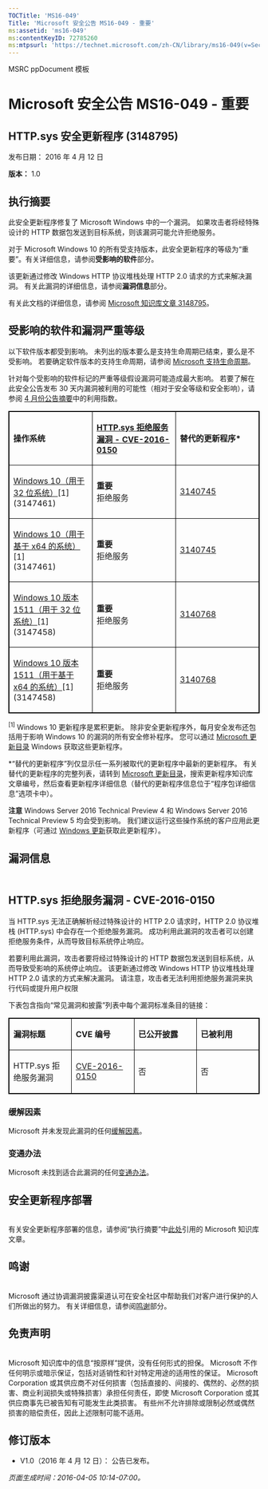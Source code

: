 ```yaml
---
TOCTitle: 'MS16-049'
Title: 'Microsoft 安全公告 MS16-049 - 重要'
ms:assetid: 'ms16-049'
ms:contentKeyID: 72785260
ms:mtpsurl: 'https://technet.microsoft.com/zh-CN/library/ms16-049(v=Security.10)'
---
```


MSRC ppDocument 模板

Microsoft 安全公告 MS16-049 - 重要
==================================

HTTP.sys 安全更新程序 (3148795)
-------------------------------

发布日期： 2016 年 4 月 12 日

**版本：** 1.0

执行摘要
--------

此安全更新程序修复了 Microsoft Windows 中的一个漏洞。 如果攻击者将经特殊设计的 HTTP 数据包发送到目标系统，则该漏洞可能允许拒绝服务。

对于 Microsoft Windows 10 的所有受支持版本，此安全更新程序的等级为“重要”。有关详细信息，请参阅**受影响的软件**部分。

该更新通过修改 Windows HTTP 协议堆栈处理 HTTP 2.0 请求的方式来解决漏洞。 有关此漏洞的详细信息，请参阅**漏洞信息**部分。

有关此文档的详细信息，请参阅 [Microsoft 知识库文章 3148795](https://support.microsoft.com/zh-cn/kb/3148795)。

受影响的软件和漏洞严重等级
--------------------------

以下软件版本都受到影响。 未列出的版本要么是支持生命周期已结束，要么是不受影响。 若要确定软件版本的支持生命周期，请参阅 [Microsoft 支持生命周期](https://support.microsoft.com/zh-cn/lifecycle)。

针对每个受影响的软件标记的严重等级假设漏洞可能造成最大影响。 若要了解在此安全公告发布 30 天内漏洞被利用的可能性（相对于安全等级和安全影响），请参阅 [4 月份公告摘要](https://technet.microsoft.com/zh-cn/library/security/ms16-apr)中的利用指数。

<p> </p>
<table style="border:1px solid black;">
<colgroup>
<col width="33%" />
<col width="33%" />
<col width="33%" />
</colgroup>
<tbody>
<tr class="odd">
<td style="border:1px solid black;"><p><strong>操作系统</strong></p></td>
<td style="border:1px solid black;"><p><a href="http://www.cve.mitre.org/cgi-bin/cvename.cgi?name=cve-2016-0150"><strong>HTTP.sys 拒绝服务漏洞 - CVE-2016-0150</strong></a></p></td>
<td style="border:1px solid black;"><p><strong>替代的更新程序*</strong></p></td>
</tr>  
<tr class="even">
<td style="border:1px solid black;"><p><a href="https://support.microsoft.com/zh-cn/kb/3147461">Windows 10（用于 32 位系统）</a>[1]<br />
(3147461)</p></td>
<td style="border:1px solid black;"><p><strong>重要</strong><br />
拒绝服务</p></td>
<td style="border:1px solid black;"><p><a href="https://support.microsoft.com/zh-cn/kb/3140745">3140745</a></p></td>
</tr>  
<tr class="odd">
<td style="border:1px solid black;"><p><a href="https://support.microsoft.com/zh-cn/kb/3147461">Windows 10（用于基于 x64 的系统）</a>[1]<br />
(3147461)</p></td>
<td style="border:1px solid black;"><p><strong>重要</strong><br />
拒绝服务</p></td>
<td style="border:1px solid black;"><p><a href="https://support.microsoft.com/zh-cn/kb/3140745">3140745</a></p></td>
</tr>  
<tr class="even">
<td style="border:1px solid black;"><p><a href="https://support.microsoft.com/zh-cn/kb/3147458">Windows 10 版本 1511（用于 32 位系统）</a>[1]<br />
(3147458)</p></td>
<td style="border:1px solid black;"><p><strong>重要</strong><br />
拒绝服务</p></td>
<td style="border:1px solid black;"><p><a href="https://support.microsoft.com/zh-cn/kb/3140768">3140768</a></p></td>
</tr>  
<tr class="odd">
<td style="border:1px solid black;"><p><a href="https://support.microsoft.com/zh-cn/kb/3147458">Windows 10 版本 1511（用于基于 x64 的系统）</a>[1]<br />
(3147458)</p></td>
<td style="border:1px solid black;"><p><strong>重要</strong><br />
拒绝服务</p></td>
<td style="border:1px solid black;"><p><a href="https://support.microsoft.com/zh-cn/kb/3140768">3140768</a></p></td>
</tr>  
</tbody>  
</table>
  
<sup>[1]</sup> Windows 10 更新程序是累积更新。 除非安全更新程序外，每月安全发布还包括用于影响 Windows 10 的漏洞的所有安全修补程序。 您可以通过 [Microsoft 更新目录](http://catalog.update.microsoft.com/v7/site/home.aspx) Windows 获取这些更新程序。
  
\*“替代的更新程序”列仅显示任一系列被取代的更新程序中最新的更新程序。 有关替代的更新程序的完整列表，请转到 [Microsoft 更新目录](http://catalog.update.microsoft.com/v7/site/home.aspx)，搜索更新程序知识库文章编号，然后查看更新程序详细信息（替代的更新程序信息位于“程序包详细信息”选项卡中）。
  
**注意** Windows Server 2016 Technical Preview 4 和 Windows Server 2016 Technical Preview 5 均会受到影响。 我们建议运行这些操作系统的客户应用此更新程序（可通过 [Windows 更新](http://update.microsoft.com/microsoftupdate/v6/vistadefault.aspx?ln=zh-cn)获取此更新程序）。
  
漏洞信息  
--------
  
<span id="sectionToggle2"></span>  
HTTP.sys 拒绝服务漏洞 - CVE-2016-0150  
-------------------------------------
  
当 HTTP.sys 无法正确解析经过特殊设计的 HTTP 2.0 请求时，HTTP 2.0 协议堆栈 (HTTP.sys) 中会存在一个拒绝服务漏洞。 成功利用此漏洞的攻击者可以创建拒绝服务条件，从而导致目标系统停止响应。
  
若要利用此漏洞，攻击者要将经过特殊设计的 HTTP 数据包发送到目标系统，从而导致受影响的系统停止响应。 该更新通过修改 Windows HTTP 协议堆栈处理 HTTP 2.0 请求的方式来解决漏洞。 请注意，攻击者无法利用拒绝服务漏洞来执行代码或提升用户权限
  
下表包含指向“常见漏洞和披露”列表中每个漏洞标准条目的链接：

<p> </p>
<table style="border:1px solid black;">  
<colgroup>  
<col width="25%" />  
<col width="25%" />  
<col width="25%" />  
<col width="25%" />  
</colgroup>  
<tbody>  
<tr class="odd">
<td style="border:1px solid black;"><p><strong>漏洞标题</strong></p></td>
<td style="border:1px solid black;"><p><strong>CVE 编号</strong></p></td>
<td style="border:1px solid black;"><p><strong>已公开披露</strong></p></td>
<td style="border:1px solid black;"><p><strong>已被利用</strong></p></td>
</tr>  
<tr class="even">
<td style="border:1px solid black;"><p>HTTP.sys 拒绝服务漏洞</p></td>
<td style="border:1px solid black;"><p><a href="http://www.cve.mitre.org/cgi-bin/cvename.cgi?name=cve-2016-0150">CVE-2016-0150</a></p></td>
<td style="border:1px solid black;"><p>否</p></td>
<td style="border:1px solid black;"><p>否</p></td>
</tr>  
</tbody>  
</table>
  
### 缓解因素
  
Microsoft 并未发现此漏洞的任何[缓解因素](https://technet.microsoft.com/zh-cn/library/security/dn848375.aspx)。
  
### 变通办法
  
Microsoft 未找到适合此漏洞的任何[变通办法](https://technet.microsoft.com/zh-cn/library/security/dn848375.aspx)。
  
安全更新程序部署  
----------------
  
<span id="sectionToggle3"></span>  
有关安全更新程序部署的信息，请参阅“执行摘要”中[此处](#kbarticle)引用的 Microsoft 知识库文章。
  
鸣谢  
----
  
<span id="sectionToggle4"></span>  
Microsoft 通过协调漏洞披露渠道认可在安全社区中帮助我们对客户进行保护的人们所做出的努力。 有关详细信息，请参阅[鸣谢](https://technet.microsoft.com/zh-cn/library/security/dn820091.aspx)部分。
  
免责声明  
--------
  
<span id="sectionToggle5"></span>  
Microsoft 知识库中的信息“按原样”提供，没有任何形式的担保。 Microsoft 不作任何明示或暗示保证，包括对适销性和针对特定用途的适用性的保证。 Microsoft Corporation 或其供应商不对任何损害（包括直接的、间接的、偶然的、必然的损害、商业利润损失或特殊损害）承担任何责任，即使 Microsoft Corporation 或其供应商事先已被告知有可能发生此类损害。 有些州不允许排除或限制必然或偶然损害的赔偿责任，因此上述限制可能不适用。
  
修订版本  
--------
  
<span id="sectionToggle6"></span>  
-   V1.0（2016 年 4 月 12 日）： 公告已发布。
  
*页面生成时间：2016-04-05 10:14-07:00。*

